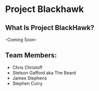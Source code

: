 # Project Blackhawk

## What Is Project BlackHawk?

-Coming Soon-

## Team Members: ##

* Chris Christoff 
* Stetson Gafford aka The Beard
* James Stephens
* Stephen Curry